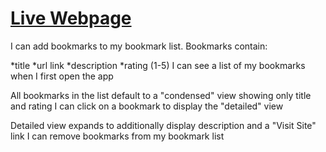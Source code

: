 # [Live Webpage](https://thinkful-ei-tiger.github.io/india-doria-bookmarks-app/)


 I can add bookmarks to my bookmark list. Bookmarks contain:

*title
*url link
*description
*rating (1-5)
I can see a list of my bookmarks when I first open the app

All bookmarks in the list default to a "condensed" view showing only title and rating
I can click on a bookmark to display the "detailed" view

Detailed view expands to additionally display description and a "Visit Site" link
I can remove bookmarks from my bookmark list


